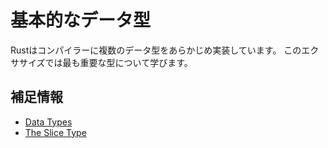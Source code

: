 # 基本的なデータ型

Rustはコンパイラーに複数のデータ型をあらかじめ実装しています。
このエクササイズでは最も重要な型について学びます。

## 補足情報

- [Data Types](https://doc.rust-jp.rs/book-ja/ch03-02-data-types.html)
- [The Slice Type](https://doc.rust-jp.rs/book-ja/ch04-03-slices.html)
